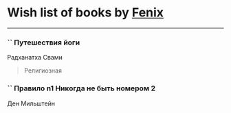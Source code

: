 # Wish list of books by [Fenix](https://plus.google.com/u/0/111367585493471720963/)
---

### `` Путешествия йоги
Радханатха Свами
> Религиозная

### `` Правило  n1   Никогда не быть номером 2
Ден Мильштейн

